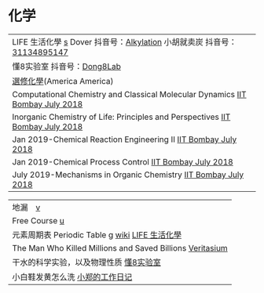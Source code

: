 # 化学

|                                                                                                                                                                                                                                                                                                                |
| -------------------------------------------------------------------------------------------------------------------------------------------------------------------------------------------------------------------------------------------------------------------------------------------------------------- |
| LIFE 生活化學 [s](https://www.lifechem.tw/)   Dover 抖音号：[Alkylation](https://www.douyin.com/user/MS4wLjABAAAAOVwIQ3R7s290pnewwiAyM33s46XhGmw-gR1RRfRLaIrtWmdDJ2wnAX5ZUvNCNZDm)   小胡就卖炭 抖音号：[31134895147](https://www.douyin.com/user/MS4wLjABAAAAc-pifarQwjhgrFfugZISPsm5YRkqObF7ZJBcKOkXFsTZZw0gRVgL1b2QBYSd5zV0) |
| 懂8实验室 抖音号：[Dong8Lab](https://www.douyin.com/user/MS4wLjABAAAAv7UQ6TJPLt-qMncIo-1IEjTTXIdXRY4G8ij0BXTXRok)                                                                                                                                                                                                      |
| [選修化學](https://www.youtube.com/playlist?list=PLQAA3ouOK3\_Uf4iiwvoulhESFSQEKbkmV)(America America)                                                                                                                                                                                                             |
| Computational Chemistry and Classical Molecular Dynamics [IIT Bombay July 2018](https://www.youtube.com/playlist?list=PLOzRYVm0a65fCJJQendwEEcSrC8iwvgBn)                                                                                                                                                      |
| Inorganic Chemistry of Life: Principles and Perspectives [IIT Bombay July 2018](https://www.youtube.com/playlist?list=PLOzRYVm0a65dqK1-Xn14oEU4sjOT3ynoW)                                                                                                                                                      |
| Jan 2019-Chemical Reaction Engineering II [IIT Bombay July 2018](https://www.youtube.com/playlist?list=PLOzRYVm0a65cyrKMms9dQtcMnMK-rQ6DX)                                                                                                                                                                     |
| Jan 2019-Chemical Process Control [IIT Bombay July 2018](https://www.youtube.com/playlist?list=PLOzRYVm0a65dFThqueBdgIUuFxpWSWDiF)                                                                                                                                                                             |
| July 2019-Mechanisms in Organic Chemistry [IIT Bombay July 2018](https://www.youtube.com/playlist?list=PLOzRYVm0a65f298xo\_WnFOmXm5t-piWHk)                                                                                                                                                                    |

|                                                                                                                                                                                                                                                                                                           |
| --------------------------------------------------------------------------------------------------------------------------------------------------------------------------------------------------------------------------------------------------------------------------------------------------------- |
| 地漏　[v](https://www.douyin.com/video/7027821209651825934)                                                                                                                                                                                                                                                  |
| Free Course [u](https://www.youtube.com/c/FreeCourseBLGX/playlists)                                                                                                                                                                                                                                       |
| 元素周期表 Periodic Table [g](https://www.google.com/search?q=%E5%85%83%E7%B4%A0%E5%91%A8%E6%9C%9F%E8%A1%A8\&oq=%E5%85%83%E7%B4%A0%E5%91%A8%E6%9C%9F%E8%A1%A8) [wiki](https://zh.m.wikipedia.org/zh-tw/%E5%85%83%E7%B4%A0%E5%91%A8%E6%9C%9F%E8%A1%A8)  [LIFE 生活化學](https://www.lifechem.tw/periodictable.html) |
| The Man Who Killed Millions and Saved Billions [Veritasium](https://www.youtube.com/watch?v=EvknN89JoWo)                                                                                                                                                                                                  |
| 干水的科学实验，以及物理性质 [懂8实验室](https://www.douyin.com/video/7124593173019544846)                                                                                                                                                                                                                                  |
| 小白鞋发黄怎么洗 [小郑的工作日记](https://www.douyin.com/video/7139034733383568647)                                                                                                                                                                                                                                      |
